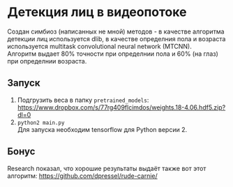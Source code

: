 # Детекция лиц в видеопотоке

Создан симбиоз (написанных не мной) методов - в качестве алгоритма детекции лиц используется dlib, в качестве определния пола и возраста используется multitask convolutional neural network (MTCNN).       
Алгоритм выдает 80% точности при определнии пола и 60% (на глаз) при определнии возраста.      

## Запуск         
1. Подгрузить веса в папку `pretrained_models`: https://www.dropbox.com/s/77rg409flcimdos/weights.18-4.06.hdf5.zip?dl=0
2. `python2 main.py`      
Для запуска необходим tensorflow для Python версии 2.

## Бонус
Research показал, что хорошие результаты выдаёт также вот этот алгоритм: https://github.com/dpressel/rude-carnie/
